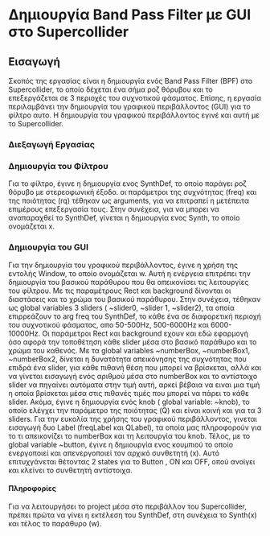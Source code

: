 # Δημιουργία Band Pass Filter με GUI στο Supercollider

## Εισαγωγή

Σκοπός της εργασίας είναι η δημιουργία ενός Band Pass Filter (BPF) στο Supercollider, το οποίο δέχεται ένα σήμα ροζ θόρυβου και το επεξεργάζεται σε 3 περιοχές του συχνοτικού φάσματος. Επίσης, η εργασία περιλαμβάνει την δημιουργία του γραφικού περιβάλλοντος (GUI) για το φίλτρο αυτο. Η δημιουργία του γραφικού περιβάλλοντος εγινέ και αυτή με το Supercollider. 

### Διεξαγωγή Εργασίας
### Δημιουργία του Φίλτρου

Για το φίλτρο, έγινε η δημιουργία ενος SynthDef, το οποίο παράγει ροζ θόρυβο με στερεοφωνική έξοδο. οι παράμετροι της συχνότητας (freq) και της ποιότητας (rq) τέθηκαν ως arguments, για να επιτραπεί η μετέπειτα επιμέρους επεξεργασία τους. Στην συνέχεια, για να μπορει να αναπαραχθεί το SynthDef, γίνεται η δημιουργία ενος Synth, το οποίο ονομάζεται x. 

### Δημιουργία του GUI

  Για την δημιουργία του γραφικού περιβάλλοντος, έγινε η χρήση της εντολής Window, το οποίο ονoμάζεται w. Αυτή η ενέργεια επιτρέπει την δημιουργία του βασικού παράθυρου που θα απεικονίσει τις λειτουργίες του φίλτρου. Με τις παραμέτρους Rect και background δίνονται οι διαστάσεις και το χρώμα του βασικού παράθυρου. 
  Στην συνέχεια, τέθηκαν ως global variables 3 sliders ( ~slider0, ~slider 1, ~slider2), τα οποία επιρρεάζουν το arg freq του SynthDef, το κάθε ένα σε διαφορετική περιοχή του συχνοτικού φάσματος, απο 50-500Hz, 500-6000Hz και 6000-10000Hz. Οι παράμετροι Rect και background εχουν και εδώ εφαρμογή όσο αφορά την τοποθέτηση κάθε slider μέσα στο βασικό παράθυρο και το χρώμα του καθενός. 
  Με τα global variables ~numberBox, ~numberBox1, ~numberBox2, δίνεται η δυνατότητα απεικόνησης της συχνότητας που επιδρά ένα slider, για κάθε πιθανή θέση που μπορεί να βρίσκεται, αλλά και να γίνεται εισαγωγή ενός αριθμού μέσα στο numberBox και το αντίστοιχο slider να πηγαίνει αυτόματα στην τιμή αυτή, αρκεί βέβαια να ειναι μια τιμή η οποία βρίσκεται μέσα στις πιθανές τιμές που μπορεί να πάρει το κάθε slider. 
  Ακόμα, έγινε η δημιουργία ενός knob ( global variable: ~knob), το οποίο ελέγχει την παράμετρο της ποιότητας (Q) και είναι κοινή και για τα 3 sliders. 
  Για την ευκολία της χρήσης του γραφικού περιβάλλοντος, γινεται εισαγωγή δυο Label (freqLabel και QLabel), τα οποία μας πληροφορούν για το τι απεικονίζει το numberBox και τη λειτουργία του knob. 
  Τέλος, με το global variable ~button, έγινε η δημιουργία ενος κουμπιού το οποίο ενεργοποιεί και απενεργοποιεί τον αρχικό συνθετητή (x). Αυτό επιτυχγάνεται θέτοντας 2 states για το Button , ON και OFF, οπού ανοίγει και κλείνει το συνθετητή αντίστοιχα. 

#### Πληροφορίες 
  Για να λειτουργήσει το project μέσα στο περιβάλλον του Supercollider, πρέπει πρώτα να γίνει η εκτέλεση του SynthDef, στη συνέχεια το Synth(x) και τέλος το παράθυρο (w). 
